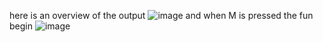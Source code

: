 here is an overview of the output
![image](https://github.com/Hamzachouchenne/graphic-info/assets/91777184/37950301-8cd8-4c3c-b7dd-6ed5cab9653b)
and when M is pressed the fun begin 
![image](https://github.com/Hamzachouchenne/graphic-info/assets/91777184/1d73b3c0-12b4-4be6-8180-b9fc91bc2be7)
